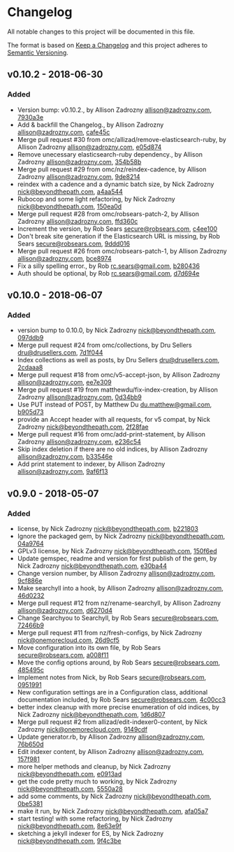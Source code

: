 # Changelog
All notable changes to this project will be documented in this file.

The format is based on [Keep a Changelog](http://keepachangelog.com/en/1.0.0/)
and this project adheres to [Semantic Versioning](http://semver.org/spec/v2.0.0.html).



## v0.10.2 - 2018-06-30
### Added
- Version bump: v0.10.2., by Allison Zadrozny <allison@zadrozny.com>, [7930a3e](https://github.com/omc/searchyll/commit/7930a3e)   
- Add & backfill the Changelog., by Allison Zadrozny <allison@zadrozny.com>, [cafe45c](https://github.com/omc/searchyll/commit/cafe45c)   
- Merge pull request #30 from omc/allizad/remove-elasticsearch-ruby, by Allison Zadrozny <allison@zadrozny.com>, [e05d874](https://github.com/omc/searchyll/commit/e05d874)   
- Remove unecessary elasticsearch-ruby dependency., by Allison Zadrozny <allison@zadrozny.com>, [354b58b](https://github.com/omc/searchyll/commit/354b58b)   
- Merge pull request #29 from omc/nz/reindex-cadence, by Allison Zadrozny <allison@zadrozny.com>, [9de8214](https://github.com/omc/searchyll/commit/9de8214)   
- reindex with a cadence and a dynamic batch size, by Nick Zadrozny <nick@beyondthepath.com>, [a4aa544](https://github.com/omc/searchyll/commit/a4aa544)   
- Rubocop and some light refactoring, by Nick Zadrozny <nick@beyondthepath.com>, [150ea0d](https://github.com/omc/searchyll/commit/150ea0d)   
- Merge pull request #28 from omc/robsears-patch-2, by Allison Zadrozny <allison@zadrozny.com>, [ffd360c](https://github.com/omc/searchyll/commit/ffd360c)   
- Increment the version, by Rob Sears <secure@robsears.com>, [c4ee100](https://github.com/omc/searchyll/commit/c4ee100)   
- Don't break site generation if the Elasticsearch URL is missing, by Rob Sears <secure@robsears.com>, [9ddd016](https://github.com/omc/searchyll/commit/9ddd016)   
- Merge pull request #26 from omc/robsears-patch-1, by Allison Zadrozny <allison@zadrozny.com>, [bce8974](https://github.com/omc/searchyll/commit/bce8974)   
- Fix a silly spelling error., by Rob <rc.sears@gmail.com>, [b280436](https://github.com/omc/searchyll/commit/b280436)   
- Auth should be optional, by Rob <rc.sears@gmail.com>, [d7d694e](https://github.com/omc/searchyll/commit/d7d694e)  

## v0.10.0 - 2018-06-07
### Added
- version bump to 0.10.0, by Nick Zadrozny <nick@beyondthepath.com>, [097ddb9](https://github.com/omc/searchyll/commit/097ddb9)   
- Merge pull request #24 from omc/collections, by Dru Sellers <dru@drusellers.com>, [7d1f044](https://github.com/omc/searchyll/commit/7d1f044)   
- Index collections as well as posts, by Dru Sellers <dru@drusellers.com>, [2cdaaa8](https://github.com/omc/searchyll/commit/2cdaaa8)   
- Merge pull request #18 from omc/v5-accept-json, by Allison Zadrozny <allison@zadrozny.com>, [ee7e309](https://github.com/omc/searchyll/commit/ee7e309)   
- Merge pull request #19 from matthewdu/fix-index-creation, by Allison Zadrozny <allison@zadrozny.com>, [0d34bb9](https://github.com/omc/searchyll/commit/0d34bb9)   
- Use PUT instead of POST, by Matthew Du <du.matthew@gmail.com>, [b905d73](https://github.com/omc/searchyll/commit/b905d73)   
- provide an Accept header with all requests, for v5 compat, by Nick Zadrozny <nick@beyondthepath.com>, [2f28fae](https://github.com/omc/searchyll/commit/2f28fae)   
- Merge pull request #16 from omc/add-print-statement, by Allison Zadrozny <allison@zadrozny.com>, [e236c54](https://github.com/omc/searchyll/commit/e236c54)   
- Skip index deletion if there are no old indices, by Allison Zadrozny <allison@zadrozny.com>, [b33546e](https://github.com/omc/searchyll/commit/b33546e)   
- Add print statement to indexer, by Allison Zadrozny <allison@zadrozny.com>, [9af6f13](https://github.com/omc/searchyll/commit/9af6f13)  

## v0.9.0 - 2018-05-07
### Added
- license, by Nick Zadrozny <nick@beyondthepath.com>, [b221803](https://github.com/omc/searchyll/commit/b221803)   
- Ignore the packaged gem, by Nick Zadrozny <nick@beyondthepath.com>, [04a9764](https://github.com/omc/searchyll/commit/04a9764)   
- GPLv3 license, by Nick Zadrozny <nick@beyondthepath.com>, [150f6ed](https://github.com/omc/searchyll/commit/150f6ed)   
- Update gemspec, readme and version for first publish of the gem, by Nick Zadrozny <nick@beyondthepath.com>, [e30ba44](https://github.com/omc/searchyll/commit/e30ba44)   
- Change version number, by Allison Zadrozny <allison@zadrozny.com>, [9cf886e](https://github.com/omc/searchyll/commit/9cf886e)   
- Make searchyll into a hook, by Allison Zadrozny <allison@zadrozny.com>, [46d0232](https://github.com/omc/searchyll/commit/46d0232)   
- Merge pull request #12 from nz/rename-searchyll, by Allison Zadrozny <allison@zadrozny.com>, [d6270d4](https://github.com/omc/searchyll/commit/d6270d4)   
- Change Searchyou to Searchyll, by Rob Sears <secure@robsears.com>, [72466b9](https://github.com/omc/searchyll/commit/72466b9)   
- Merge pull request #11 from nz/fresh-configs, by Nick Zadrozny <nick@onemorecloud.com>, [26d9cf5](https://github.com/omc/searchyll/commit/26d9cf5)   
- Move configuration into its own file, by Rob Sears <secure@robsears.com>, [a008f11](https://github.com/omc/searchyll/commit/a008f11)   
- Move the config options around, by Rob Sears <secure@robsears.com>, [485495c](https://github.com/omc/searchyll/commit/485495c)   
- Implement notes from Nick, by Rob Sears <secure@robsears.com>, [0951991](https://github.com/omc/searchyll/commit/0951991)   
- New configuration settings are in a Configuration class, additional documentation included, by Rob Sears <secure@robsears.com>, [4c00cc3](https://github.com/omc/searchyll/commit/4c00cc3)   
- better index cleanup with more precise enumeration of old indices, by Nick Zadrozny <nick@beyondthepath.com>, [1d6d807](https://github.com/omc/searchyll/commit/1d6d807)   
- Merge pull request #2 from allizad/edit-indexer0-content, by Nick Zadrozny <nick@onemorecloud.com>, [9149cdf](https://github.com/omc/searchyll/commit/9149cdf)   
- Update generator.rb, by Allison Zadrozny <allison@zadrozny.com>, [76b650d](https://github.com/omc/searchyll/commit/76b650d)   
- Edit indexer content, by Allison Zadrozny <allison@zadrozny.com>, [157f981](https://github.com/omc/searchyll/commit/157f981)   
- more helper methods and cleanup, by Nick Zadrozny <nick@beyondthepath.com>, [e0913ad](https://github.com/omc/searchyll/commit/e0913ad)   
- get the code pretty much to working, by Nick Zadrozny <nick@beyondthepath.com>, [5550a28](https://github.com/omc/searchyll/commit/5550a28)   
- add some comments, by Nick Zadrozny <nick@beyondthepath.com>, [0be5381](https://github.com/omc/searchyll/commit/0be5381)   
- make it run, by Nick Zadrozny <nick@beyondthepath.com>, [afa05a7](https://github.com/omc/searchyll/commit/afa05a7)   
- start testing! with some refactoring, by Nick Zadrozny <nick@beyondthepath.com>, [8e63e9f](https://github.com/omc/searchyll/commit/8e63e9f)  
- sketching a jekyll indexer for ES, by Nick Zadrozny <nick@beyondthepath.com>, [9f4c3be](https://github.com/omc/searchyll/commit/9f4c3be)
